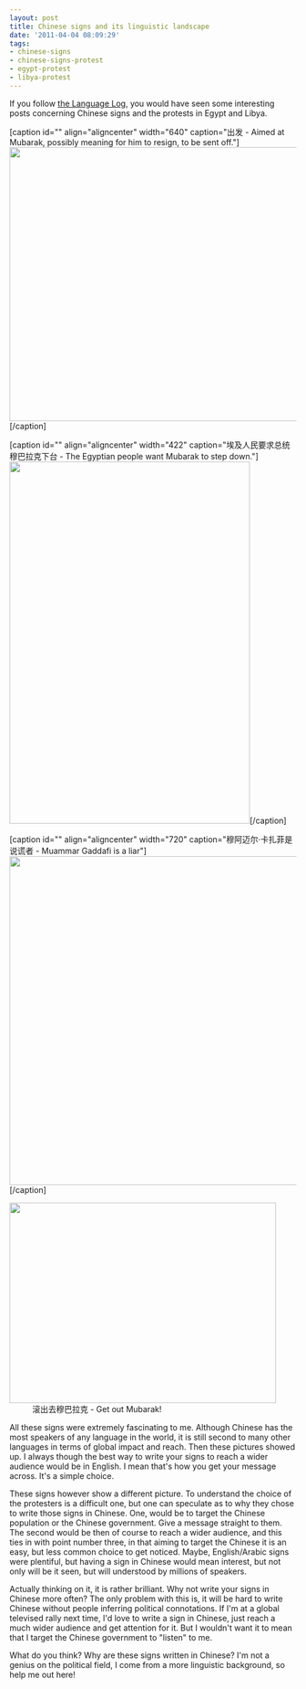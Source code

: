 ```yaml
---
layout: post
title: Chinese signs and its linguistic landscape
date: '2011-04-04 08:09:29'
tags:
- chinese-signs
- chinese-signs-protest
- egypt-protest
- libya-protest
---
```


If you follow <a href="http://languagelog.ldc.upenn.edu/nll/">the Language Log</a>, you would have seen some interesting posts concerning Chinese signs and the protests in Egypt and Libya.

[caption id="" align="aligncenter" width="640" caption="出发 - Aimed at Mubarak, possibly meaning for him to resign, to be sent off."]<a href="http://languagelog.ldc.upenn.edu/nll/?p=2956"><img src="http://languagelog.ldc.upenn.edu/myl/ChuFa.jpg" alt="" width="640" height="480" /></a>[/caption]

[caption id="" align="aligncenter" width="422" caption="埃及人民要求总统穆巴拉克下台 - The Egyptian people want Mubarak to step down."]<a href="http://languagelog.ldc.upenn.edu/nll/?p=2956"><img src="http://languagelog.ldc.upenn.edu/myl/EgyptianChinese2.jpg" alt="" width="422" height="634" /></a>[/caption]

[caption id="" align="aligncenter" width="720" caption="穆阿迈尔·卡扎菲是说谎者 - Muammar Gaddafi is a liar"]<a href="http://languagelog.ldc.upenn.edu/nll/?p=3062"><img class="   " src="http://languagelog.ldc.upenn.edu/myl/BenghaziChinese.jpg" alt="" width="720" height="576" /></a>[/caption]
<p style="text-align: center;"></p>

<div class="mceTemp mceIEcenter" style="text-align: left;"><dl class="wp-caption aligncenter" style="width: 478px;"><dt class="wp-caption-dt"><a href="http://languagelog.ldc.upenn.edu/nll/?p=3069"><img src="http://languagelog.ldc.upenn.edu/myl/gunchuqu.jpg" alt="" width="468" height="351" /></a></dt><dd class="wp-caption-dd">滚出去穆巴拉克 - Get out Mubarak!</dd></dl></div>
<p style="text-align: left;">All these signs were extremely fascinating to me. Although Chinese has the most speakers of any language in the world, it is still second to many other languages in terms of global impact and reach. Then these pictures showed up. I always though the best way to write your signs to reach a wider audience would be in English. I mean that's how you get your message across. It's a simple choice.</p>
<p style="text-align: left;">These signs however show a different picture. To understand the choice of the protesters is a difficult one, but one can speculate as to why they chose to write those signs in Chinese. One, would be to target the Chinese population or the Chinese government. Give a message straight to them. The second would be then of course to reach a wider audience, and this ties in with point number three, in that aiming to target the Chinese it is an easy, but less common choice to get noticed. Maybe, English/Arabic signs were plentiful, but having a sign in Chinese would mean interest, but not only will be it seen, but will understood by millions of speakers.</p>
<p style="text-align: left;">Actually thinking on it, it is rather brilliant. Why not write your signs in Chinese more often? The only problem with this is, it will be hard to write Chinese without people inferring political connotations. If I'm at a global televised rally next time, I'd love to write a sign in Chinese, just reach a much wider audience and get attention for it. But I wouldn't want it to mean that I target the Chinese government to "listen" to me.</p>
<p style="text-align: left;">What do you think? Why are these signs written in Chinese? I'm not a genius on the political field, I come from a more linguistic background, so help me out here!</p>